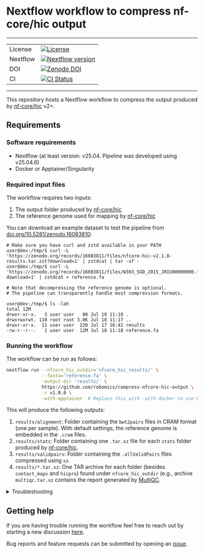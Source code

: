 <!--
Copyright (C) 2023 Roberto Rossini <user@uio.no>

SPDX-License-Identifier: MIT
-->

# Nextflow workflow to compress nf-core/hic output

---

<!-- markdownlint-disable MD013 MD033 -->

<table>
    <tr>
      <td>License</td>
      <td>
        <a href="https://github.com/robomics/compress-nfcore-hic-output/blob/main/LICENSE">
          <img src="https://img.shields.io/badge/license-MIT-green" alt="License">
        </a>
      </td>
    </tr>
    <tr>
      <td>Nextflow</td>
      <td>
        <a href="https://www.nextflow.io/">
          <img src="https://img.shields.io/badge/version-%E2%89%A525.04-green?style=flat&logo=nextflow&logoColor=white&color=%230DC09D&link=https%3A%2F%2Fnextflow.io" alt="Nextflow version">
        </a>
      </td>
    </tr>
    <tr>
      <td>DOI</td>
      <td>
        <a href="https://doi.org/10.5281/zenodo.16083810">
          <img src="https://zenodo.org/badge/DOI/10.5281/zenodo.16083811.svg" alt="Zenodo DOI">
        </a>
      </td>
    </tr>
    <tr>
      <td>CI</td>
      <td>
        <a href="https://github.com/robomics/compress-nfcore-hic-output/actions/workflows/ci.yml">
          <img src="https://github.com/robomics/compress-nfcore-hic-output/actions/workflows/ci.yml/badge.svg" alt="CI Status">
        </a>
      </td>
    </tr>
</table>

<!-- markdownlint-enable MD013 MD033 -->

---

This repository hosts a Nextflow workflow to compress the output produced by [nf-core/hic](https://nf-co.re/hic) v2+.

## Requirements

### Software requirements

- Nextflow (at least version: v25.04. Pipeline was developed using v25.04.6)
- Docker or Apptainer/Singularity

### Required input files

The workflow requires two inputs:

1. The output folder produced by [nf-core/hic](https://nf-co.re/hic)
2. The reference genome used for mapping by [nf-core/hic](https://nf-co.re/hic)

You can download an example dataset to test the pipeline from [doi.org/10.5281/zenodo.16083810](https://doi.org/10.5281/zenodo.16083810):

```console
# Make sure you have curl and zstd available in your PATH
user@dev:/tmp/$ curl -L 'https://zenodo.org/records/16083811/files/nfcore-hic-v2.1.0-results.tar.zst?download=1' | zstdcat | tar -xf -
user@dev:/tmp/$ curl -L 'https://zenodo.org/records/16083811/files/W303_SGD_2015_JRIU00000000.fsa.zst?download=1' | zstdcat > reference.fa

# Note that decompressing the reference genome is optional.
# The pipeline can transparently handle most compression formats.

user@dev:/tmp/$ ls -lah
total 12M
drwxr-xr-x.   3 user user   80 Jul 18 11:18 .
drwxrwxrwt. 110 root root 3.0K Jul 18 11:17 ..
drwxr-xr-x.  11 user user  220 Jul 17 16:42 results
-rw-r--r--.   1 user user  12M Jul 18 11:18 reference.fa
```

### Running the workflow

The workflow can be run as follows:

```bash
nextflow run --nfcore_hic_outdir='nfcore_hic_results/' \
             --fasta='reference.fa' \
             -output-dir 'results/' \
             https://github.com/robomics/compress-nfcore-hic-output \
             -r v1.0.0 \
             -with-apptainer  # Replace this with -with-docker to use Docker instead
```

This will produce the following outputs:

1. `results/alignment`: Folder containing the `bwt2pairs` files in CRAM format (one per sample). With default settings, the reference genome is embedded in the `.cram` files.
2. `results/stats`: Folder containing one `.tar.xz` file for each `stats` folder produced by [nf-core/hic](https://nf-co.re/hic).
3. `results/validpairs`: Folder containing the `.allValidPairs` files compressed using `xz`.
4. `results/*.tar.xz`: One TAR archive for each folder (besides `contact_maps` and `hicpro`) found under `nfcore_hic_outdir`
   (e.g., archive `multiqc.tar.xz` contains the report generated by [MultiQC](https://multiqc.info/).

<details>
<summary>Troubleshooting</summary>

**Permission errors when running pipeline with `-with-docker`**:

Try to pass option `-process.containerOptions="--user root"` to `nextflow run`

**Cannot find revision `vx.x.x`**:

Try to remove folder `~/.nextflow/assets/robomics/compress-nfcore-hic-output` before running the workflow

**Error 403 when pulling containers from ghcr.io**:

In order to pull docker images from `ghcr.io`, you first need to log in to `ghcr.io/robomics`.

1. Follow GitHub instructions to generate a personal access token (PAT): [docs](https://docs.github.com/en/authentication/keeping-your-account-and-data-secure/creating-a-personal-access-token#creating-a-personal-access-token-classic)
2. Run `docker login` or `apptainer remote` to login into the remote.

Example:

```bash
# Using Docker
docker login -u your-github-username ghcr.io/robomics

# Using apptainer
apptainer remote login -u your-github-username docker://ghcr.io/robomics

# You will now be prompted to enter your PAT
```

</details>

## Getting help

<!-- markdownlint-disable MD059 -->

If you are having trouble running the workflow feel free to reach out by starting a new discussion [here](https://github.com/robomics/compress-nfcore-hic-output/discussions).

<!-- markdownlint-enable MD059 -->

Bug reports and feature requests can be submitted by opening an [issue](https://github.com/robomics/compress-nfcore-hic-output/issues).
